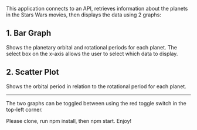 This application connects to an API, retrieves information about the planets in the Stars Wars movies, then displays the data using 2 graphs:

## 1. Bar Graph 
  Shows the planetary orbital and rotational periods for each planet. The select box on the x-axis allows the user to select which data to display.
  
## 2. Scatter Plot
  Shows the orbital period in relation to the rotational period for each planet. 
  
------------------------------------------------------------------------------------------------------------------------------------------
  
The two graphs can be toggled between using the red toggle switch in the top-left corner. 

Please clone, run npm install, then npm start. Enjoy!
